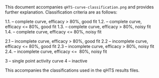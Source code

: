 This document accompanies `qHTS-curve-classification.png` and provides further explanation. Classification criteria are as follows:

1.1. – complete curve, efficacy > 80%, good fit
1.2. – complete curve, efficacy <= 80%, good fit
1.3. – complete curve, efficacy > 80%, noisy fit
1.4. – complete curve, efficacy <= 80%, noisy fit

2.1 – incomplete curve, efficacy > 80%, good fit
2.2 – incomplete curve, efficacy <= 80%, good fit
2.3 – incomplete curve, efficacy > 80%, noisy fit
2.4. – incomplete curve, efficacy <=  80%, noisy fit

3 – single point activity curve
4 – inactive

This accompanies the classifications used in the qHTS results files.
